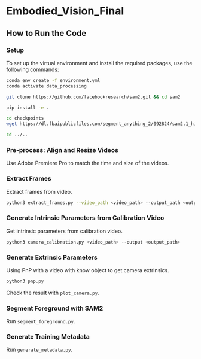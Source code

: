 # Embodied_Vision_Final

## How to Run the Code
### Setup
To set up the virtual environment and install the required packages, use the following commands:
```bash
conda env create -f environment.yml
conda activate data_processing

git clone https://github.com/facebookresearch/sam2.git && cd sam2

pip install -e .

cd checkpoints
wget https://dl.fbaipublicfiles.com/segment_anything_2/092824/sam2.1_hiera_large.pt

cd ../..
```
### Pre-process: Align and Resize Videos
Use Adobe Premiere Pro to match the time and size of the videos.
### Extract Frames
Extract frames from video.
```bash
python3 extract_frames.py --video_path <video_path> --output_path <output_path>
```
### Generate Intrinsic Parameters from Calibration Video
Get intrinsic parameters from calibration video.
```bash
python3 camera_calibration.py <video_path> --output <output_path>
```
### Generate Extrinsic Parameters
Using PnP with a video with know object to get camera extrinsics.
```bash
python3 pnp.py
```
Check the result with `plot_camera.py`.
### Segment Foreground with SAM2
Run `segment_foreground.py`.
### Generate Training Metadata
Run `generate_metadata.py`.
